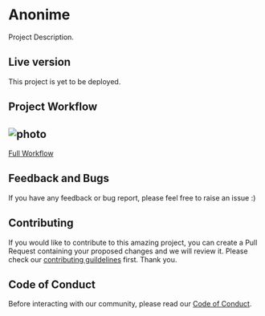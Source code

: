 # Anonime

Project Description.

## Live version

This project is yet to be deployed.

## Project Workflow
![photo](https://i.ibb.co/rfPHnzP/Anonime.png)
-
[Full Workflow](https://www.figma.com/file/TTU7CEX8tFBsLcyuEgcVFB/Anonime?node-id=0%3A1&t=VqNtBZwVDdhlM2qX-1)

## Feedback and Bugs

If you have any feedback or bug report, please feel free to raise an issue :)

## Contributing

If you would like to contribute to this amazing project, you can create a Pull Request containing your proposed changes and we will review it. Please check our [contributing guildelines](CONTRIBUTING.md) first. Thank you.

## Code of Conduct

Before interacting with our community, please read our [Code of Conduct](CODE_OF_CONDUCT.md).

